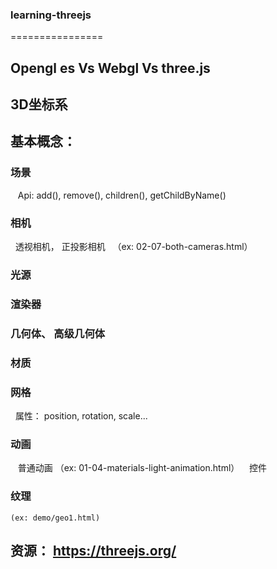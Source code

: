 ### learning-threejs
================


##  Opengl es Vs Webgl Vs three.js

## 3D坐标系

## 基本概念： 
### 场景
    Api: add(), remove(), children(), getChildByName()
### 相机 
   透视相机， 正投影相机
   （ex: 02-07-both-cameras.html）
### 光源 
### 渲染器 
### 几何体、 高级几何体
### 材质
### 网格
   属性： position, rotation, scale...
### 动画 
    普通动画 （ex: 01-04-materials-light-animation.html）
    控件
### 纹理
    (ex: demo/geo1.html)

## 资源： https://threejs.org/
